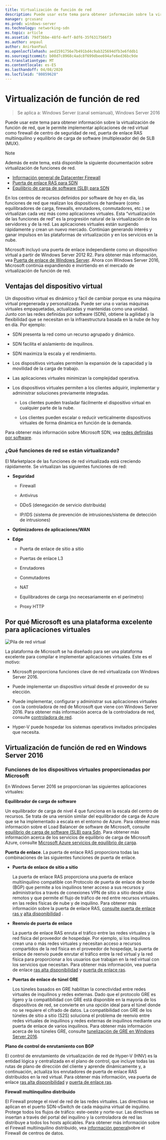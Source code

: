 ```yaml
---
title: Virtualización de función de red
description: Puede usar este tema para obtener información sobre la virtualización de función de red, que le permite implementar aplicaciones de red virtual como firewall de centro de seguridad de red, puerta de enlace RAS multiempresa y equilibrio de carga de software (SLB) en Windows Server 2016.
manager: grcusanz
ms.prod: windows-server
ms.technology: networking-sdn
ms.topic: article
ms.assetid: 79df3bbe-48fd-4eff-8df6-35f6317566f3
ms.author: anpaul
author: AnirbanPaul
ms.openlocfilehash: aed1591756e7b491bd4c9ab325694dfb3e6fddb1
ms.sourcegitcommit: b00d7c8968c4adc8f699dbee694afe6ed36bc9de
ms.translationtype: MT
ms.contentlocale: es-ES
ms.lasthandoff: 04/08/2020
ms.locfileid: "80859628"
---
```

# <a name="network-function-virtualization"></a>Virtualización de función de red

>Se aplica a: Windows Server (canal semianual), Windows Server 2016

Puede usar este tema para obtener información sobre la virtualización de función de red, que le permite implementar aplicaciones de red virtual como firewall de centro de seguridad de red, puerta de enlace RAS multiinquilino y equilibrio de carga de software \(multiplexador de\) de SLB \(MUX\).
  
>[!NOTE]  
>Además de este tema, está disponible la siguiente documentación sobre virtualización de funciones de red.  
> - [Información general de Datacenter Firewall](../../../sdn/technologies/network-function-virtualization/../../../sdn/technologies/network-function-virtualization/Datacenter-Firewall-Overview.md)  
> - [Puerta de enlace RAS para SDN](../../../sdn/technologies/network-function-virtualization/RAS-Gateway-for-SDN.md)  
> - [Equilibrio de carga de software (SLB) para SDN](../../../sdn/technologies/network-function-virtualization/Software-Load-Balancing--SLB--for-SDN.md)  
  
En los centros de recursos definidos por software de hoy en día, las funciones de red que realizan los dispositivos de hardware (como equilibradores de carga, firewalls, enrutadores, conmutadores, etc.) se virtualizan cada vez más como aplicaciones virtuales. Esta “virtualización de las funciones de red” es la progresión natural de la virtualización de los servidores y de la red. Las aplicaciones virtuales están surgiendo rápidamente y crean un nuevo mercado. Continúan generando interés y ganar impulsos en las plataformas de virtualización y en los servicios en la nube.  
  
Microsoft incluyó una puerta de enlace independiente como un dispositivo virtual a partir de Windows Server 2012 R2. Para obtener más información, vea [Puerta de enlace de Windows Server](https://technet.microsoft.com/library/dn313101.aspx). Ahora con Windows Server 2016, Microsoft continúa expandiendo e invirtiendo en el mercado de virtualización de función de red.  
  
## <a name="virtual-appliance-benefits"></a>Ventajas del dispositivo virtual  
Un dispositivo virtual es dinámico y fácil de cambiar porque es una máquina virtual pregenerada y personalizada. Puede ser una o varias máquinas virtuales empaquetadas, actualizadas y mantenidas como una unidad. Junto con las redes definidas por software (SDN), obtiene la agilidad y la flexibilidad que se necesitan en la infraestructura basada en la nube de hoy en día. Por ejemplo:  
  
-   SDN presenta la red como un recurso agrupado y dinámico.  
  
-   SDN facilita el aislamiento de inquilinos.  
  
-   SDN maximiza la escala y el rendimiento.  
  
-   Los dispositivos virtuales permiten la expansión de la capacidad y la movilidad de la carga de trabajo.  
  
-   Las aplicaciones virtuales minimizan la complejidad operativa.  
  
-   Los dispositivos virtuales permiten a los clientes adquirir, implementar y administrar soluciones previamente integradas.  
  
    -   Los clientes pueden trasladar fácilmente el dispositivo virtual en cualquier parte de la nube.  
  
    -   Los clientes pueden escalar o reducir verticalmente dispositivos virtuales de forma dinámica en función de la demanda.  
  
Para obtener más información sobre Microsoft SDN, vea [redes definidas por software](https://technet.microsoft.com/windows-server-docs/networking/sdn/software-defined-networking--sdn-).  
  
### <a name="what-network-functions-are-being-virtualized"></a>¿Qué funciones de red se están virtualizando?  
El Marketplace de las funciones de red virtualizada está creciendo rápidamente. Se virtualizan las siguientes funciones de red:  
  
-   **Seguridad**  
  
    -   Firewall  
  
    -   Antivirus  
  
    -   DDoS (denegación de servicio distribuida)  
  
    -   IP/IDS (sistema de prevención de intrusiones/sistema de detección de intrusiones)  
  
-   **Optimizadores de aplicaciones/WAN**  
  
-   **Edge**  
  
    -   Puerta de enlace de sitio a sitio  
  
    -   Puertas de enlace L3  
  
    -   Enrutadores  
  
    -   Conmutadores  
  
    -   NAT  
  
    -   Equilibradores de carga (no necesariamente en el perímetro)  
  
    -   Proxy HTTP  
  
## <a name="why-microsoft-is-a-great-platform-for-virtual-appliances"></a>Por qué Microsoft es una plataforma excelente para aplicaciones virtuales  
![Pila de red virtual](../../../media/Network-Function-Virtualization/Microsoft-Network-Function-Virtualization.png)  
  
La plataforma de Microsoft se ha diseñado para ser una plataforma excelente para compilar e implementar aplicaciones virtuales. Este es el motivo:  
  
-   Microsoft proporciona funciones clave de red virtualizada con Windows Server 2016.  
  
-   Puede implementar un dispositivo virtual desde el proveedor de su elección.  
  
-   Puede implementar, configurar y administrar sus aplicaciones virtuales con la controladora de red de Microsoft que viene con Windows Server 2016. Para obtener más información acerca de la controladora de red, consulte [controladora de red](../../../sdn/technologies/network-controller/Network-Controller.md).  
  
-   Hyper-V puede hospedar los sistemas operativos invitados principales que necesita.  
  
## <a name="network-function-virtualization-in-windows-server-2016"></a>Virtualización de función de red en Windows Server 2016  
  
### <a name="virtual-appliances-functions-provided-by-microsoft"></a>Funciones de los dispositivos virtuales proporcionadas por Microsoft  
En Windows Server 2016 se proporcionan las siguientes aplicaciones virtuales:  
  
**Equilibrador de carga de software**  
  
Un equilibrador de carga de nivel 4 que funciona en la escala del centro de recursos. Se trata de una versión similar del equilibrador de carga de Azure que se ha implementado a escala en el entorno de Azure. Para obtener más información sobre el Load Balancer de software de Microsoft, consulte [equilibrio de carga de software (SLB) para Sdn](https://technet.microsoft.com/library/mt632286.aspx). Para obtener más información acerca de los servicios de equilibrio de carga de Microsoft Azure, consulte [Microsoft Azure servicios de equilibrio de carga](https://azure.microsoft.com/blog/2014/04/08/microsoft-azure-load-balancing-services/).  
  
**Puerta de enlace**. La puerta de enlace RAS proporciona todas las combinaciones de las siguientes funciones de puerta de enlace.  
  
-   **Puerta de enlace de sitio a sitio**  
  
    La puerta de enlace RAS proporciona una puerta de enlace multiinquilino compatible con Protocolo de puerta de enlace de borde (BGP) que permite a los inquilinos tener acceso a sus recursos y administrarlos a través de conexiones VPN de sitio a sitio desde sitios remotos y que permite el flujo de tráfico de red entre recursos virtuales. en las redes físicas de nube y de inquilino. Para obtener más información sobre la puerta de enlace RAS, [consulte puerta de enlace ras y](https://technet.microsoft.com/library/mt626650.aspx) [alta disponibilidad](https://technet.microsoft.com/library/mt631692.aspx) .  
  
-   **Reenvío de puerta de enlace**  
  
    La puerta de enlace RAS enruta el tráfico entre las redes virtuales y la red física del proveedor de hospedaje. Por ejemplo, si los inquilinos crean una o más redes virtuales y necesitan acceso a recursos compartidos de la red física en el proveedor de hospedaje, la puerta de enlace de reenvío puede enrutar el tráfico entre la red virtual y la red física para proporcionar a los usuarios que trabajan en la red virtual con los servicios que necesitan. Para obtener más información, vea puerta de enlace [ras alta disponibilidad](https://technet.microsoft.com/library/mt631692.aspx) y [puerta de enlace ras](https://technet.microsoft.com/library/mt626650.aspx).  
  
-   **Puertas de enlace de túnel GRE**  
  
    Los túneles basados en GRE habilitan la conectividad entre redes virtuales de inquilinos y redes externas. Dado que el protocolo GRE es ligero y la compatibilidad con GRE está disponible en la mayoría de los dispositivos de red, se convierte en una opción ideal para el túnel donde no se requiere el cifrado de datos. La compatibilidad con GRE de los túneles de sitio a sitio (S2S) soluciona el problema de reenvío entre redes virtuales de inquilinos y redes externas de inquilinos mediante una puerta de enlace de varios inquilinos. Para obtener más información acerca de los túneles GRE, consulte [tunelización de GRE en Windows Server 2016](https://technet.microsoft.com/library/dn765485.aspx).  
  
**Plano de control de enrutamiento con BGP**  
  
El control de enrutamiento de virtualización de red de Hyper-V (HNV) es la entidad lógica y centralizada en el plano de control, que incluye todas las rutas de plano de dirección del cliente y aprende dinámicamente y, a continuación, actualiza los enrutadores de puerta de enlace RAS distribuidos en la red virtual. Para obtener más información, vea puerta de enlace [ras alta disponibilidad](https://technet.microsoft.com/library/mt631692.aspx) y [puerta de enlace ras](https://technet.microsoft.com/library/mt626650.aspx).  
  
**Firewall multiinquilino distribuido**  
  
El Firewall protege el nivel de red de las redes virtuales. Las directivas se aplican en el puerto SDN-vSwitch de cada máquina virtual de inquilino. Protege todos los flujos de tráfico: este-oeste y norte-sur. Las directivas se insertan a través del portal del inquilino y la controladora de red las distribuye a todos los hosts aplicables. Para obtener más información sobre el Firewall multiinquilino distribuido, vea [información general](../../../sdn/technologies/network-function-virtualization/../../../sdn/technologies/network-function-virtualization/Datacenter-Firewall-Overview.md)sobre el Firewall de centros de datos.  
  


